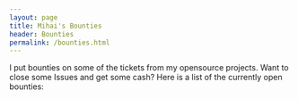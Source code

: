 ```yaml
---
layout: page
title: Mihai's Bounties
header: Bounties
permalink: /bounties.html
---
```


I put bounties on some of the tickets from my opensource projects.
Want to close some Issues and get some cash? Here is a list of the currently open bounties:

<script src="https://gist.github.com/amihaiemil/4e32b4ea86d1f7f150917ffc449340c7.js"></script>
